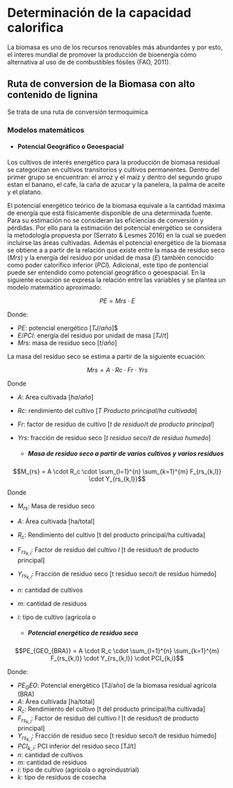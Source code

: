 # Determinación de la capacidad calorifica

La biomasa es uno de los recursos renovables más abundantes y por esto, el interes mundial de promover la producción de bioenergía cómo alternativa al uso de de combustibles fósiles (FAO, 2011).

## Ruta de conversion de la Biomasa con alto contenido de lignina

Se trata de una ruta de conversión termoquimica 

### Modelos matemáticos

- #### Potencial Geográfico o Geoespacial

Los cultivos de interés energético para la producción de biomasa residual se categorizan en cultivos transitorios y cultivos permanentes. Dentro del primer grupo se encuentran: el arroz y el maiz y dentro del segundo grupo estan el banano, el cafe, la caña de azucar y la panelera, la palma de aceite y el platano.

El potencial energético teórico de la biomasa equivale a la cantidad máxima de energía que está físicamente disponible de una determinada fuente. Para su estimación no se consideran las eficiencias de conversión y pérdidas. Por ello para la estimación del potencial energético se considera la metodología propuesta por (Serrato & Lesmes 2016) en la cual se pueden incluirse las áreas cultivadas. Además el potencial energético de la biomasa se obtiene a a partir de la relación que existe entre la masa de residuo seco $(Mrs)$ y la energía del residuo por unidad de masa $(E)$ también conocido como poder calorífico inferior $(PCI)$. Adicional, este tipo de pontencial puede ser entendido como potencial geográfico o geoespacial. En la siguiente ecuación se expresa la relación entre las variables y se plantea un modelo matemático aproximado:

$$PE = Mrs \cdot E$$

Donde:

- $PE$: potencial energético $[TJ/año$]$
- $E/PCI$: energía del residuo por unidad de masa $[TJ/t]$
- $Mrs$: masa de residuo seco $[t/año]$

La masa del residuo seco se estima a partir de la siguiente ecuación:

$$Mrs = A \cdot Rc \cdot Fr \cdot Yrs$$

Donde

- $A$: Area cultivada $[ha/año]$
- $Rc$: rendimiento del cultivo $[T$ $Producto$ $principal/ha$ $cultivada]$
- $Fr$: factor de residuo de cultivo $[t$ $de$ $residuo/t$ $de$ $producto$ $principal]$
- $Yrs$: fracción de residuo seco $[t$ $residuo$ $seco/t$ $de$ $residuo$ $humedo]$

    - ##### Masa de residuo seco a partir de varios cultivos y varios residuos

$$M_{rs} = A \cdot R_c \cdot \sum_{l=1}^{n} \sum_{k=1}^{m} F_{rs_{k,l}} \cdot Y_{rs_{k,l}}$$

Donde

- $M_{rs}$: Masa de residuo seco
- $A$: Área cultivada [ha/total]
- $R_c$: Rendimiento del cultivo [t del producto principal/ha cultivada]
- $F_{rs_{k,l}}$: Factor de residuo del cultivo $l$ [t de residuo/t de producto principal]
- $Y_{rs_{k,l}}:$ Fracción de residuo seco [t residuo seco/t de residuo húmedo]
- $n$: cantidad de cultivos
- $m$: cantidad de residuos
- $i$: tipo de cultivo (agrícola o 

    - ##### Potencial energético de residuo seco

$$PE_{GEO_{BRA}} = A \cdot R_c \cdot \sum_{l=1}^{n} \sum_{k=1}^{m} F_{rs_{k,l}} \cdot Y_{rs_{k,l}} \cdot PCI_{k,i}$$

Donde:

- $PE_GEO$: Potencial energético [TJ/año] de la biomasa residual agrícola (BRA)
- $A$: Área cultivada [ha/total]
- $R_c$: Rendimiento del cultivo [t del producto principal/ha cultivada]
- $F_{rs_{k,l}}$: Factor de residuo del cultivo $l$ [t de residuo/t de producto principal]
- $Y_{rs_{k,l}}$: Fracción de residuo seco [t residuo seco/t de residuo húmedo]
- $PCI_{k,i}$: PCI inferior del residuo seco [TJ/t]
- $n$: cantidad de cultivos
- $m$: cantidad de residuos
- $i$: tipo de cultivo (agrícola o agroindustrial)
- $k$: tipo de residuos de cosecha

